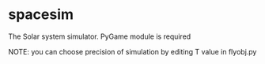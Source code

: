 spacesim
========
The Solar system simulator.
PyGame module is required

NOTE: you can choose precision of simulation by editing T value in flyobj.py

